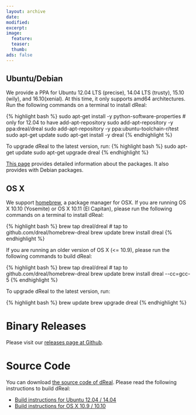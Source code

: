 ```yaml
---
layout: archive
date:
modified:
excerpt:
image:
  feature:
  teaser:
  thumb:
ads: false
---
```


Ubuntu/Debian
-------------

We provide a PPA for Ubuntu 12.04 LTS (precise), 14.04 LTS (trusty),
15.10 (wily), and 16.10(xenial). At this time, it only supports amd64
architectures. Run the following commands on a terminal to install
dReal:

{% highlight bash %}
sudo apt-get install -y python-software-properties  # only for 12.04 to have add-apt-repository
sudo add-apt-repository -y ppa:dreal/dreal
sudo add-apt-repository -y ppa:ubuntu-toolchain-r/test
sudo apt-get update
sudo apt-get install -y dreal
{% endhighlight %}

To upgrade dReal to the latest version, run:
{% highlight bash %}
sudo apt-get update
sudo apt-get upgrade dreal
{% endhighlight %}

[This page](https://launchpad.net/~dreal/+archive/ubuntu/dreal/+packages)
provides detailed information about the packages. It also provides
with Debian packages.


OS X
----

We support [homebrew][homebrew], a package manager for OSX. If you are
running OS X 10.10 (Yosemite) or OS X 10.11 (El Capitan), please run
the following commands on a terminal to install dReal:

{% highlight bash %}
brew tap dreal/dreal    # tap to github.com/dreal/homebrew-dreal
brew update
brew install dreal
{% endhighlight %}

If you are running an older version of OS X (<= 10.9), please run the
following commands to build dReal:

{% highlight bash %}
brew tap dreal/dreal    # tap to github.com/dreal/homebrew-dreal
brew update
brew install dreal --cc=gcc-5
{% endhighlight %}

To upgrade dReal to the latest version, run:

{% highlight bash %}
brew update
brew upgrade dreal
{% endhighlight %}

[homebrew]: http://brew.sh/


Binary Releases
===============

Please visit our [releases page at Github](https://github.com/dreal/dreal3/releases).


Source Code
===========

You can download
[the source code of dReal](http://github.com/dreal/dreal3/archive/master.zip).
Please read the following instructions to build dReal:

 - [Build instructions for Ubuntu 12.04 / 14.04](https://github.com/dreal/dreal3/blob/master/doc/ubuntu-gcc.md)
 - [Build instructions for OS X 10.9 / 10.10](https://github.com/dreal/dreal3/blob/master/doc/osx-gcc.md)
